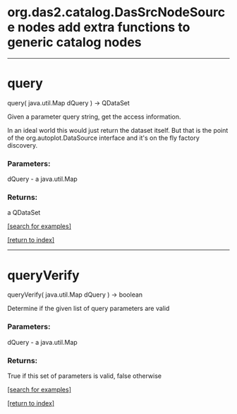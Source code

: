 # org.das2.catalog.DasSrcNodeSource nodes add extra functions to generic catalog nodes
***
<a name="query"></a>
# query
query( java.util.Map dQuery ) &rarr; QDataSet

Given a parameter query string, get the access information.  
 
 In an ideal world this would just return the dataset itself.  But that is the 
 point of the org.autoplot.DataSource interface and it's on the fly factory
 discovery.

### Parameters:
dQuery - a java.util.Map

### Returns:
a QDataSet


<a href="https://github.com/autoplot/dev/search?q=query&unscoped_q=query">[search for examples]</a>

<a href="https://github.com/autoplot/documentation/blob/master/javadoc/index-all.md">[return to index]</a>

***
<a name="queryVerify"></a>
# queryVerify
queryVerify( java.util.Map dQuery ) &rarr; boolean

Determine if the given list of query parameters are valid

### Parameters:
dQuery - a java.util.Map

### Returns:
True if this set of parameters is valid, false otherwise

<a href="https://github.com/autoplot/dev/search?q=queryVerify&unscoped_q=queryVerify">[search for examples]</a>

<a href="https://github.com/autoplot/documentation/blob/master/javadoc/index-all.md">[return to index]</a>

